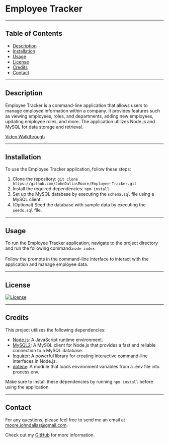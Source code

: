 # Employee Tracker

---

## Table of Contents
- [Description](#description)
- [Installation](#installation)
- [Usage](#usage)
- [License](#license)
- [Credits](#credits)
- [Contact](#contact)

---

<a id='description'></a>
## Description

Employee Tracker is a command-line application that allows users to manage employee information within a company. It provides features such as viewing employees, roles, and departments, adding new employees, updating employee roles, and more. The application utilizes Node.js and MySQL for data storage and retrieval.

[Video Walkthrough](https://drive.google.com/file/d/1Cwt7ZIzf5RMGi-WWfg9zpX_ysHHQoEuc/view)

---

<a id='installation'></a>
## Installation

To use the Employee Tracker application, follow these steps:

1. Clone the repository: `git clone https://github.com/JohnDallasMoore/Employee-Tracker.git`
2. Install the required dependencies: `npm install`
3. Set up the MySQL database by executing the `schema.sql` file using a MySQL client.
4. (Optional) Seed the database with sample data by executing the `seeds.sql` file.


---

<a id='usage'></a>
## Usage

To run the Employee Tracker application, navigate to the project directory and run the following command:`node index`
<br>
<br>
Follow the prompts in the command-line interface to interact with the application and manage employee data.

---

<a id='license'></a>
## License

[![License](https://img.shields.io/badge/License-Apache_2.0-blue.svg)](https://opensource.org/licenses/Apache-2.0)

---

<a id='credits'></a>
## Credits

This project utilizes the following dependencies:

- [Node.js](https://nodejs.org): A JavaScript runtime environment.
- [MySQL2](https://www.npmjs.com/package/mysql2): A MySQL client for Node.js that provides a fast and reliable connection to a MySQL database.
- [Inquirer](https://www.npmjs.com/package/inquirer): A powerful library for creating interactive command-line interfaces in Node.js.
- [dotenv](https://www.npmjs.com/package/dotenv): A module that loads environment variables from a .env file into process.env.

Make sure to install these dependencies by running `npm install` before using the application.

---

<a id='contact'></a>
## Contact

For any questions, please feel free to send me an email at [moore.johndallas@gmail.com](mailto:moore.johndallas@gmail.com).

Check out my [GitHub](https://github.com/JohnDallasMoore/) for more information.